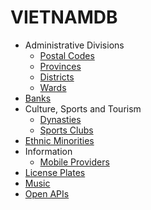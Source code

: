 # VIETNAMDB

- Administrative Divisions
  - [Postal Codes](docs/administrative-divisions/postal-codes.csv)
  - [Provinces](docs/administrative-divisions/provinces.csv)
  - [Districts](docs/administrative-divisions/districts.csv)
  - [Wards](docs/administrative-divisions/wards.csv)
- [Banks](docs/banks/banks.csv)
- Culture, Sports and Tourism
  - [Dynasties](docs/cst/culture/dynasties.csv)
  - [Sports Clubs](docs/cst/sports/clubs.csv)
- [Ethnic Minorities](docs/ethnic-minorities/ethnic-minorities.csv)
- Information
  - [Mobile Providers](docs/information/mobile-providers.csv)
- [License Plates](docs/license-plates/license-plates.csv)
- [Music](docs/music/artists.csv)
- [Open APIs](docs/open-apis/open-apis.csv)
